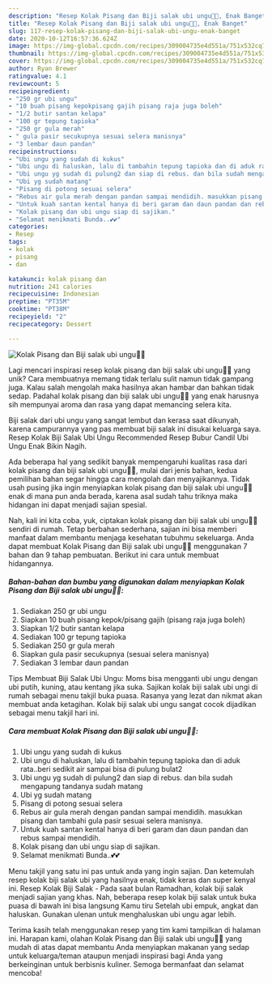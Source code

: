 ```yaml
---
description: "Resep Kolak Pisang dan Biji salak ubi ungu🍠🍌, Enak Banget"
title: "Resep Kolak Pisang dan Biji salak ubi ungu🍠🍌, Enak Banget"
slug: 117-resep-kolak-pisang-dan-biji-salak-ubi-ungu-enak-banget
date: 2020-10-12T16:57:36.624Z
image: https://img-global.cpcdn.com/recipes/309004735e4d551a/751x532cq70/kolak-pisang-dan-biji-salak-ubi-ungu🍠🍌-foto-resep-utama.jpg
thumbnail: https://img-global.cpcdn.com/recipes/309004735e4d551a/751x532cq70/kolak-pisang-dan-biji-salak-ubi-ungu🍠🍌-foto-resep-utama.jpg
cover: https://img-global.cpcdn.com/recipes/309004735e4d551a/751x532cq70/kolak-pisang-dan-biji-salak-ubi-ungu🍠🍌-foto-resep-utama.jpg
author: Ryan Brewer
ratingvalue: 4.1
reviewcount: 5
recipeingredient:
- "250 gr ubi ungu"
- "10 buah pisang kepokpisang gajih pisang raja juga boleh"
- "1/2 butir santan kelapa"
- "100 gr tepung tapioka"
- "250 gr gula merah"
- " gula pasir secukupnya sesuai selera manisnya"
- "3 lembar daun pandan"
recipeinstructions:
- "Ubi ungu yang sudah di kukus"
- "Ubi ungu di haluskan, lalu di tambahin tepung tapioka dan di aduk rata..beri sedikit air sampai bisa di pulung bulat2"
- "Ubi ungu yg sudah di pulung2 dan siap di rebus. dan bila sudah mengapung tandanya sudah matang"
- "Ubi yg sudah matang"
- "Pisang di potong sesuai selera"
- "Rebus air gula merah dengan pandan sampai mendidih. masukkan pisang dan tambahi gula pasir sesuai selera manisnya."
- "Untuk kuah santan kental hanya di beri garam dan daun pandan dan rebus sampai mendidih."
- "Kolak pisang dan ubi ungu siap di sajikan."
- "Selamat menikmati Bunda..💕💕"
categories:
- Resep
tags:
- kolak
- pisang
- dan

katakunci: kolak pisang dan 
nutrition: 241 calories
recipecuisine: Indonesian
preptime: "PT35M"
cooktime: "PT38M"
recipeyield: "2"
recipecategory: Dessert

---
```



![Kolak Pisang dan Biji salak ubi ungu🍠🍌](https://img-global.cpcdn.com/recipes/309004735e4d551a/751x532cq70/kolak-pisang-dan-biji-salak-ubi-ungu🍠🍌-foto-resep-utama.jpg)

Lagi mencari inspirasi resep kolak pisang dan biji salak ubi ungu🍠🍌 yang unik? Cara membuatnya memang tidak terlalu sulit namun tidak gampang juga. Kalau salah mengolah maka hasilnya akan hambar dan bahkan tidak sedap. Padahal kolak pisang dan biji salak ubi ungu🍠🍌 yang enak harusnya sih mempunyai aroma dan rasa yang dapat memancing selera kita.

Biji salak dari ubi ungu yang sangat lembut dan kerasa saat dikunyah, karena campurannya yang pas membuat biji salak ini disukai keluarga saya. Resep Kolak Biji Salak Ubi Ungu Recommended Resep Bubur Candil Ubi Ungu Enak Bikin Nagih.

Ada beberapa hal yang sedikit banyak mempengaruhi kualitas rasa dari kolak pisang dan biji salak ubi ungu🍠🍌, mulai dari jenis bahan, kedua pemilihan bahan segar hingga cara mengolah dan menyajikannya. Tidak usah pusing jika ingin menyiapkan kolak pisang dan biji salak ubi ungu🍠🍌 enak di mana pun anda berada, karena asal sudah tahu triknya maka hidangan ini dapat menjadi sajian spesial.


Nah, kali ini kita coba, yuk, ciptakan kolak pisang dan biji salak ubi ungu🍠🍌 sendiri di rumah. Tetap berbahan sederhana, sajian ini bisa memberi manfaat dalam membantu menjaga kesehatan tubuhmu sekeluarga. Anda dapat membuat Kolak Pisang dan Biji salak ubi ungu🍠🍌 menggunakan 7 bahan dan 9 tahap pembuatan. Berikut ini cara untuk membuat hidangannya.

<!--inarticleads1-->

##### Bahan-bahan dan bumbu yang digunakan dalam menyiapkan Kolak Pisang dan Biji salak ubi ungu🍠🍌:

1. Sediakan 250 gr ubi ungu
1. Siapkan 10 buah pisang kepok/pisang gajih (pisang raja juga boleh)
1. Siapkan 1/2 butir santan kelapa
1. Sediakan 100 gr tepung tapioka
1. Sediakan 250 gr gula merah
1. Siapkan  gula pasir secukupnya (sesuai selera manisnya)
1. Sediakan 3 lembar daun pandan


Tips Membuat Biji Salak Ubi Ungu: Moms bisa mengganti ubi ungu dengan ubi putih, kuning, atau kentang jika suka. Sajikan kolak biji salak ubi ungi di rumah sebagai menu takjil buka puasa. Rasanya yang lezat dan nikmat akan membuat anda ketagihan. Kolak biji salak ubi ungu sangat cocok dijadikan sebagai menu takjil hari ini. 

<!--inarticleads2-->

##### Cara membuat Kolak Pisang dan Biji salak ubi ungu🍠🍌:

1. Ubi ungu yang sudah di kukus
1. Ubi ungu di haluskan, lalu di tambahin tepung tapioka dan di aduk rata..beri sedikit air sampai bisa di pulung bulat2
1. Ubi ungu yg sudah di pulung2 dan siap di rebus. dan bila sudah mengapung tandanya sudah matang
1. Ubi yg sudah matang
1. Pisang di potong sesuai selera
1. Rebus air gula merah dengan pandan sampai mendidih. masukkan pisang dan tambahi gula pasir sesuai selera manisnya.
1. Untuk kuah santan kental hanya di beri garam dan daun pandan dan rebus sampai mendidih.
1. Kolak pisang dan ubi ungu siap di sajikan.
1. Selamat menikmati Bunda..💕💕


Menu takjil yang satu ini pas untuk anda yang ingin sajian. Dan ketemulah resep kolak biji salak ubi yang hasilnya enak, tidak keras dan super kenyal ini. Resep Kolak Biji Salak - Pada saat bulan Ramadhan, kolak biji salak menjadi sajian yang khas. Nah, beberapa resep kolak biji salak untuk buka puasa di bawah ini bisa langsung Kamu tiru Setelah ubi empuk, angkat dan haluskan. Gunakan ulenan untuk menghaluskan ubi ungu agar lebih. 

Terima kasih telah menggunakan resep yang tim kami tampilkan di halaman ini. Harapan kami, olahan Kolak Pisang dan Biji salak ubi ungu🍠🍌 yang mudah di atas dapat membantu Anda menyiapkan makanan yang sedap untuk keluarga/teman ataupun menjadi inspirasi bagi Anda yang berkeinginan untuk berbisnis kuliner. Semoga bermanfaat dan selamat mencoba!
